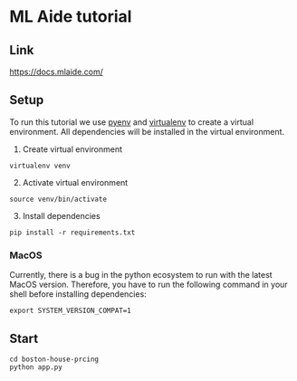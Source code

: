 # ML Aide tutorial
## Link
https://docs.mlaide.com/

## Setup

To run this tutorial we use [pyenv](https://github.com/pyenv/pyenv) and 
[virtualenv](https://virtualenv.pypa.io/en/latest/) to create a virtual 
environment. All dependencies will be installed in the virtual environment.

1. Create virtual environment
```
virtualenv venv
```

2. Activate virtual environment
```
source venv/bin/activate
```

3. Install dependencies
```
pip install -r requirements.txt
```

### MacOS
Currently, there is a bug in the python ecosystem to run with the latest MacOS 
version. Therefore, you have to run the following command in your shell before 
installing dependencies:
```
export SYSTEM_VERSION_COMPAT=1
```

## Start
```
cd boston-house-prcing
python app.py
```
